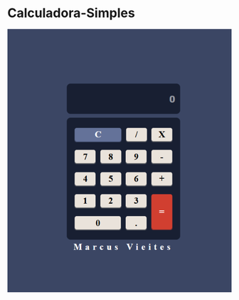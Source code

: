 # Calculadora-Simples

![alt text](https://github.com/vieitesmarcus/Calculadora-Simples/blob/main/calculadora.png)
